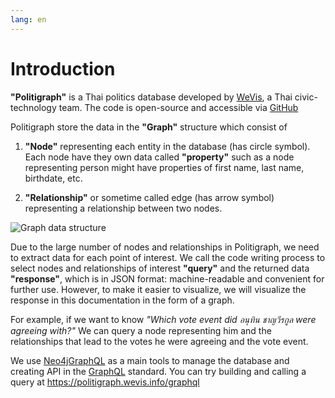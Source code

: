 ```yaml
---
lang: en
---
```


# Introduction

**"Politigraph"** is a Thai politics database developed by [WeVis](https://wevis.info), a Thai civic-technology team. The code is open-source and accessible via [GitHub](https://github.com/wevisdemo/politigraph/)

<cv-inline-notification kind="warning" title="Politigraph is under an early development">
  <template #subtitle> Some data and functionality are not available yet.</template>
</cv-inline-notification>

<cv-inline-notification lowContrast kind="info" title="For general user who want to understand Thai parliamentary data">
  <template #subtitle>
    We recommend <a href="https://parliamentwatch.wevis.info" target="_blank">Parliament Watch</a> which organize and visalized data from politigraph in a friendly format.
  </template>
</cv-inline-notification>

Politigraph store the data in the **"Graph"** structure which consist of

1. **"Node"** representing each entity in the database (has circle symbol). Each node have they own data called **"property"** such as a node representing person might have properties of first name, last name, birthdate, etc.

2. **"Relationship"** or sometime called edge (has arrow symbol) representing a relationship between two nodes.

![Graph data structure](https://neo4j.com/docs/getting-started/_images/graph_concept_three_nodes-arr.svg)

Due to the large number of nodes and relationships in Politigraph, we need to extract data for each point of interest. We call the code writing process to select nodes and relationships of interest **"query"** and the returned data **"response"**, which is in JSON format: machine-readable and convenient for further use. However, to make it easier to visualize, we will visualize the response in this documentation in the form of a graph.

For example, if we want to know _"Which vote event did อนุทิน ชาญวีรกูล were agreeing with?"_ We can query a node representing him and the relationships that lead to the votes he were agreeing and the vote event.

<QueryGraph query="query People($where: PersonWhere, $votesWhere2: VoteWhere) { people(where: $where) { id firstname lastname image votes(where: $votesWhere2) { id option vote_events { id title nickname result start_date end_date } } } }" :variables='{ "where": { "id_EQ": "อนุทิน-ชาญวีรกูล" }, "votesWhere2": { "vote_events_ALL": { "publish_status_EQ": "PUBLISHED" }, "option_EQ": "เห็นด้วย" } }'></QueryGraph>

We use [Neo4jGraphQL](https://neo4j.com/docs/graphql/) as a main tools to manage the database and creating API in the [GraphQL](https://graphql.org) standard. You can try building and calling a query at https://politigraph.wevis.info/graphql
